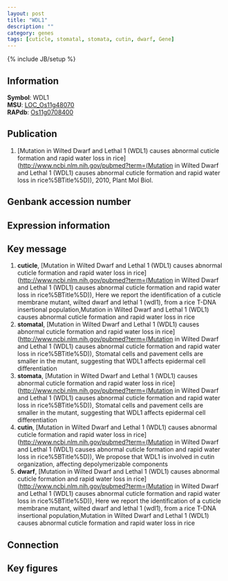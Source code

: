 ```yaml
---
layout: post
title: "WDL1"
description: ""
category: genes
tags: [cuticle, stomatal, stomata, cutin, dwarf, Gene]
---
```

{% include JB/setup %}

## Information
__Symbol__: WDL1  
__MSU__: [LOC_Os11g48070](http://rice.plantbiology.msu.edu/cgi-bin/ORF_infopage.cgi?orf=LOC_Os11g48070)  
__RAPdb__: [Os11g0708400](http://rapdb.dna.affrc.go.jp/viewer/gbrowse_details/irgsp1?name=Os11g0708400)  

## Publication
1. [Mutation in Wilted Dwarf and Lethal 1 (WDL1) causes abnormal cuticle formation and rapid water loss in rice](http://www.ncbi.nlm.nih.gov/pubmed?term=(Mutation in Wilted Dwarf and Lethal 1 (WDL1) causes abnormal cuticle formation and rapid water loss in rice%5BTitle%5D)), 2010, Plant Mol Biol.

## Genbank accession number

## Expression information

## Key message
1. __cuticle__, [Mutation in Wilted Dwarf and Lethal 1 (WDL1) causes abnormal cuticle formation and rapid water loss in rice](http://www.ncbi.nlm.nih.gov/pubmed?term=(Mutation in Wilted Dwarf and Lethal 1 (WDL1) causes abnormal cuticle formation and rapid water loss in rice%5BTitle%5D)),  Here we report the identification of a cuticle membrane mutant, wilted dwarf and lethal 1 (wdl1), from a rice T-DNA insertional population,Mutation in Wilted Dwarf and Lethal 1 (WDL1) causes abnormal cuticle formation and rapid water loss in rice
2. __stomatal__, [Mutation in Wilted Dwarf and Lethal 1 (WDL1) causes abnormal cuticle formation and rapid water loss in rice](http://www.ncbi.nlm.nih.gov/pubmed?term=(Mutation in Wilted Dwarf and Lethal 1 (WDL1) causes abnormal cuticle formation and rapid water loss in rice%5BTitle%5D)),  Stomatal cells and pavement cells are smaller in the mutant, suggesting that WDL1 affects epidermal cell differentiation
3. __stomata__, [Mutation in Wilted Dwarf and Lethal 1 (WDL1) causes abnormal cuticle formation and rapid water loss in rice](http://www.ncbi.nlm.nih.gov/pubmed?term=(Mutation in Wilted Dwarf and Lethal 1 (WDL1) causes abnormal cuticle formation and rapid water loss in rice%5BTitle%5D)),  Stomatal cells and pavement cells are smaller in the mutant, suggesting that WDL1 affects epidermal cell differentiation
4. __cutin__, [Mutation in Wilted Dwarf and Lethal 1 (WDL1) causes abnormal cuticle formation and rapid water loss in rice](http://www.ncbi.nlm.nih.gov/pubmed?term=(Mutation in Wilted Dwarf and Lethal 1 (WDL1) causes abnormal cuticle formation and rapid water loss in rice%5BTitle%5D)),  We propose that WDL1 is involved in cutin organization, affecting depolymerizable components
5. __dwarf__, [Mutation in Wilted Dwarf and Lethal 1 (WDL1) causes abnormal cuticle formation and rapid water loss in rice](http://www.ncbi.nlm.nih.gov/pubmed?term=(Mutation in Wilted Dwarf and Lethal 1 (WDL1) causes abnormal cuticle formation and rapid water loss in rice%5BTitle%5D)),  Here we report the identification of a cuticle membrane mutant, wilted dwarf and lethal 1 (wdl1), from a rice T-DNA insertional population,Mutation in Wilted Dwarf and Lethal 1 (WDL1) causes abnormal cuticle formation and rapid water loss in rice

## Connection

## Key figures


